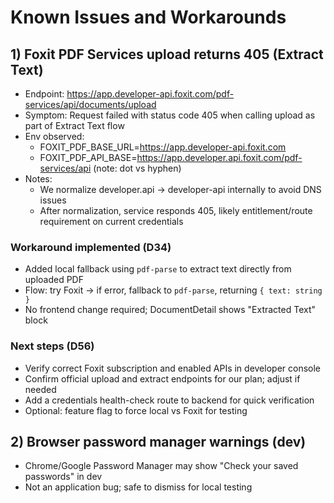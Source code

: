 # Known Issues and Workarounds

## 1) Foxit PDF Services upload returns 405 (Extract Text)
- Endpoint: https://app.developer-api.foxit.com/pdf-services/api/documents/upload
- Symptom: Request failed with status code 405 when calling upload as part of Extract Text flow
- Env observed:
  - FOXIT_PDF_BASE_URL=https://app.developer-api.foxit.com
  - FOXIT_PDF_API_BASE=https://app.developer.api.foxit.com/pdf-services/api (note: dot vs hyphen)
- Notes:
  - We normalize developer.api -> developer-api internally to avoid DNS issues
  - After normalization, service responds 405, likely entitlement/route requirement on current credentials

### Workaround implemented (D34)
- Added local fallback using `pdf-parse` to extract text directly from uploaded PDF
- Flow: try Foxit → if error, fallback to `pdf-parse`, returning `{ text: string }`
- No frontend change required; DocumentDetail shows "Extracted Text" block

### Next steps (D56)
- Verify correct Foxit subscription and enabled APIs in developer console
- Confirm official upload and extract endpoints for our plan; adjust if needed
- Add a credentials health-check route to backend for quick verification
- Optional: feature flag to force local vs Foxit for testing

## 2) Browser password manager warnings (dev)
- Chrome/Google Password Manager may show "Check your saved passwords" in dev
- Not an application bug; safe to dismiss for local testing


